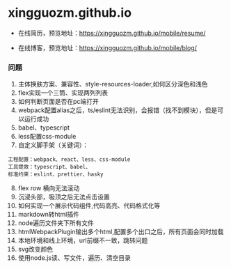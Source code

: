 # xingguozm.github.io

* 在线简历，预览地址：https://xingguozm.github.io/mobile/resume/

* 在线博客，预览地址：https://xingguozm.github.io/mobile/blog/

### 问题
1. 主体换肤方案、兼容性、style-resources-loader,如何区分深色和浅色
2. flex实现一个三筒、实现两列列表
3. 如何判断页面是否在pc端打开
4. webpack配置alias之后，ts/eslint无法识别，会报错（找不到模块），但是可以运行成功
5. babel、typescript
6. less配置css-module
7. 自定义脚手架（关键词）：
```
工程配置：webpack、react、less、css-module
工具提效：typescript、babel、
标准约束：eslint、prettier、hasky
```
8. flex row 横向无法滚动
9. 沉浸头部，吸顶之后无法点击设置
10. 如何实现一个展示代码组件,代码高亮、代码格式化等
11. markdown转html插件
12. node遍历文件夹下所有文件
13. htmlWebpackPlugin输出多个html,配置多个出口之后，所有页面会同时加载
14. 本地环境和线上环境，url前缀不一致，跳转问题
15. svg改变颜色
16. 使用node.js读、写文件，遍历、清空目录
